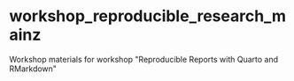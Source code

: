 # workshop_reproducible_research_mainz
Workshop materials for workshop "Reproducible Reports with Quarto and RMarkdown"
